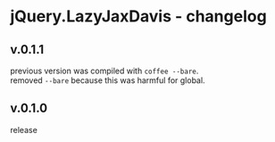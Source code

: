 # jQuery.LazyJaxDavis - changelog

## v.0.1.1

previous version was compiled with `coffee --bare`.  
removed `--bare` because this was harmful for global.

## v.0.1.0

release

